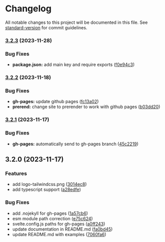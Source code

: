 # Changelog

All notable changes to this project will be documented in this file. See [standard-version](https://github.com/conventional-changelog/standard-version) for commit guidelines.

### [3.2.3](https://github.com/bobthered/tailwindcss-palette-generator/compare/v3.2.2...v3.2.3) (2023-11-28)


### Bug Fixes

* **package.json:** add main key and require exports ([f0e94c3](https://github.com/bobthered/tailwindcss-palette-generator/commit/f0e94c3303857dcd80ee6c04d2b998e98a3e51db))

### [3.2.2](https://github.com/bobthered/tailwindcss-palette-generator/compare/v3.2.1...v3.2.2) (2023-11-18)


### Bug Fixes

* **gh-pages:** update github pages ([fc13a02](https://github.com/bobthered/tailwindcss-palette-generator/commit/fc13a0278cf2a08622dc98cf55449b3bd42b2c03))
* **prerend:** change site to prerender to work with github pages ([b03dd20](https://github.com/bobthered/tailwindcss-palette-generator/commit/b03dd2002e28c9b73e748c26eadd898e060d22e6))

### [3.2.1](https://github.com/bobthered/tailwindcss-palette-generator/compare/v3.2.0...v3.2.1) (2023-11-17)


### Bug Fixes

* **gh-pages:** automatically send to gh-pages branch ([45c2219](https://github.com/bobthered/tailwindcss-palette-generator/commit/45c2219a7574829fcc53ae03097425604dd95bde))

## 3.2.0 (2023-11-17)


### Features

* add logo-tailwindcss.png ([3014ec8](https://github.com/bobthered/tailwindcss-palette-generator/commit/3014ec8d24fe0bf0a1873833356e14d46fb7c228))
* add typescript support ([a28edfe](https://github.com/bobthered/tailwindcss-palette-generator/commit/a28edfee3332772e347a6fdc66b13ee0419ef239))


### Bug Fixes

* add .nojekyll for gh-pages ([1a57cb6](https://github.com/bobthered/tailwindcss-palette-generator/commit/1a57cb649f5d38ca45cc7d71a4b57c517bcf3cd0))
* esm module path correction ([e75c624](https://github.com/bobthered/tailwindcss-palette-generator/commit/e75c624a5497ca30eda4fdb3910ee6786925a552))
* svelte.config.js paths for gh-pages ([a0ff243](https://github.com/bobthered/tailwindcss-palette-generator/commit/a0ff243bdbcb1b30446e01a7b854de6ff4db3534))
* update documentation in README.md ([fa0bd45](https://github.com/bobthered/tailwindcss-palette-generator/commit/fa0bd45fb224e3771fc8844661bef9bcfec41e35))
* update README.md with examples ([7060fa6](https://github.com/bobthered/tailwindcss-palette-generator/commit/7060fa6cadaa9f00d5f8d304f9245ff51fb3260e))
